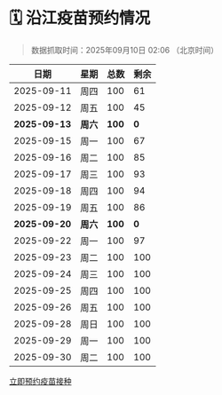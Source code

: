 # 🗓️ 沿江疫苗预约情况

> 数据抓取时间：2025年09月10日 02:06 （北京时间）

| 日期 | 星期 | 总数 | 剩余 |
|------|------|------|------|
| 2025-09-11 | 周四 | 100 | 61 |
| 2025-09-12 | 周五 | 100 | 45 |
| **2025-09-13** | **周六** | **100** | **0** |
| 2025-09-15 | 周一 | 100 | 67 |
| 2025-09-16 | 周二 | 100 | 85 |
| 2025-09-17 | 周三 | 100 | 93 |
| 2025-09-18 | 周四 | 100 | 94 |
| 2025-09-19 | 周五 | 100 | 86 |
| **2025-09-20** | **周六** | **100** | **0** |
| 2025-09-22 | 周一 | 100 | 97 |
| 2025-09-23 | 周二 | 100 | 100 |
| 2025-09-24 | 周三 | 100 | 100 |
| 2025-09-25 | 周四 | 100 | 100 |
| 2025-09-26 | 周五 | 100 | 100 |
| 2025-09-28 | 周日 | 100 | 100 |
| 2025-09-29 | 周一 | 100 | 100 |
| 2025-09-30 | 周二 | 100 | 100 |


<div class="button-container">
<a class="btn" href="http://yfzweb.ishequ.net/#/login" target="_blank">立即预约疫苗接种</a>
</div>
